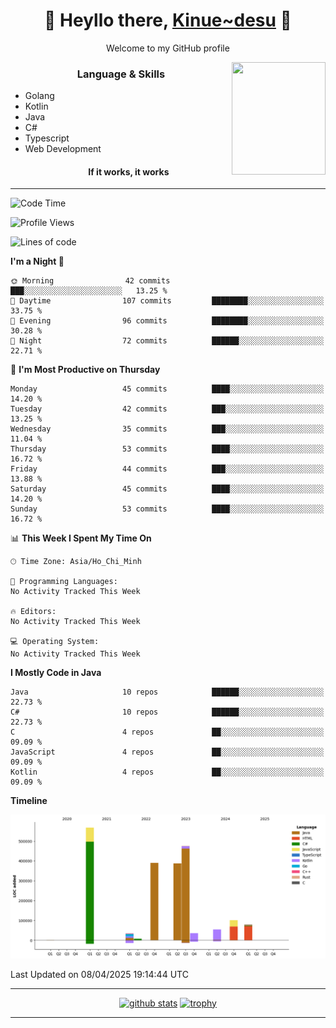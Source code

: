 <h1 align="center"> 🌸 Heyllo there, <a href="https://github.com/Kinue72">Kinue~desu</a> 🌸 </h1>
<p align="center"> Welcome to my GitHub profile </p>
<img align="right" src="https://i.imgur.com/yjwWPiL.png" width="150" height="180">

<h3 align="center"> Language & Skills </h3>

- Golang
- Kotlin
- Java
- C#
- Typescript
- Web Development
  <h4 align="center">If it works, it works</h4>
<hr>

<!--START_SECTION:waka-->
![Code Time](http://img.shields.io/badge/Code%20Time-16%20hrs%2021%20mins-blue)

![Profile Views](http://img.shields.io/badge/Profile%20Views-0-blue)

![Lines of code](https://img.shields.io/badge/From%20Hello%20World%20I%27ve%20Written-2.1%20million%20lines%20of%20code-blue)

**I'm a Night 🦉** 

```text
🌞 Morning                42 commits          ███░░░░░░░░░░░░░░░░░░░░░░   13.25 % 
🌆 Daytime                107 commits         ████████░░░░░░░░░░░░░░░░░   33.75 % 
🌃 Evening                96 commits          ████████░░░░░░░░░░░░░░░░░   30.28 % 
🌙 Night                  72 commits          ██████░░░░░░░░░░░░░░░░░░░   22.71 % 
```
📅 **I'm Most Productive on Thursday** 

```text
Monday                   45 commits          ████░░░░░░░░░░░░░░░░░░░░░   14.20 % 
Tuesday                  42 commits          ███░░░░░░░░░░░░░░░░░░░░░░   13.25 % 
Wednesday                35 commits          ███░░░░░░░░░░░░░░░░░░░░░░   11.04 % 
Thursday                 53 commits          ████░░░░░░░░░░░░░░░░░░░░░   16.72 % 
Friday                   44 commits          ███░░░░░░░░░░░░░░░░░░░░░░   13.88 % 
Saturday                 45 commits          ████░░░░░░░░░░░░░░░░░░░░░   14.20 % 
Sunday                   53 commits          ████░░░░░░░░░░░░░░░░░░░░░   16.72 % 
```


📊 **This Week I Spent My Time On** 

```text
🕑︎ Time Zone: Asia/Ho_Chi_Minh

💬 Programming Languages: 
No Activity Tracked This Week

🔥 Editors: 
No Activity Tracked This Week

💻 Operating System: 
No Activity Tracked This Week
```

**I Mostly Code in Java** 

```text
Java                     10 repos            ██████░░░░░░░░░░░░░░░░░░░   22.73 % 
C#                       10 repos            ██████░░░░░░░░░░░░░░░░░░░   22.73 % 
C                        4 repos             ██░░░░░░░░░░░░░░░░░░░░░░░   09.09 % 
JavaScript               4 repos             ██░░░░░░░░░░░░░░░░░░░░░░░   09.09 % 
Kotlin                   4 repos             ██░░░░░░░░░░░░░░░░░░░░░░░   09.09 % 
```



**Timeline**

![Lines of Code chart](https://raw.githubusercontent.com/Kinue72/Kinue72/main/assets/bar_graph.png)


 Last Updated on 08/04/2025 19:14:44 UTC
<!--END_SECTION:waka-->

<hr>

<p align="center">
  <a href="https://github.com/anuraghazra/github-readme-stats"><img src="https://github-readme-stats.vercel.app/api?username=Kinue72&show_icons=true&include_all_commits=true&theme=nord" alt="github stats"></a>
  <a href="https://github.com/ryo-ma/github-profile-trophy"><img src="https://github-profile-trophy.vercel.app/?username=Kinue72&theme=nord" alt="trophy"></a>
</p>

<hr>
